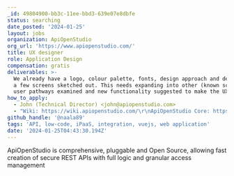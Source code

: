 ```yaml
---
_id: 49804900-bb3c-11ee-bbd3-639e07e8dbfe
status: searching
date_posted: '2024-01-25'
layout: jobs
organization: ApiOpenStudio
org_url: 'https://www.apiopenstudio.com/'
title: UX designer
role: Application Design
compensation: gratis
deliverables: >-
  We already have a logo, colour palette, fonts, design approach and designs for
  a few screens sketched out. This needs expanding into other (known screens),
  user pathways examined and new functionality suggested to make the UX better.
how_to_apply:
  - John (Technical Director) <john@apiopenstudio.com>
  - "Wiki: https://wiki.apiopenstudio.com/\r\nApiOpenStudio Core: https://gitlab.com/apiopenstudio/apiopenstudio\r\nApiOpenStudio Admin (old, MVP): https://gitlab.com/apiopenstudio/apiopenstudio_admin\r\nApiOpenStudio Admin (new, WIP): https://gitlab.com/apiopenstudio/apiopenstudio_admin_vue\r\n"
github_handle: '@naala89'
tags: 'API, low-code, iPaaS, integration, vuejs, web application'
date: '2024-01-25T04:43:30.194Z'
---
```

ApiOpenStudio is comprehensive, pluggable and Open Source, allowing fast creation of secure REST APIs with full logic and granular access management
